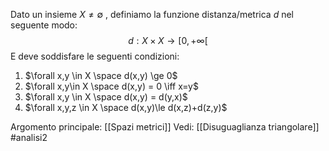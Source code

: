 Dato un insieme $X\neq \emptyset$ , definiamo la funzione distanza/metrica $d$ nel seguente modo: $$d: X \times X \to [0,+\infty[$$
E deve soddisfare le seguenti condizioni:
1) $\forall x,y \in X \space d(x,y) \ge 0$
2) $\forall x,y\in X \space d(x,y) = 0 \iff x=y$
3) $\forall x,y \in X \space d(x,y) = d(y,x)$
4) $\forall x,y,z \in X \space d(x,y)\le d(x,z)+d(z,y)$

Argomento principale: [[Spazi metrici]]
Vedi: [[Disuguaglianza triangolare]]
#analisi2